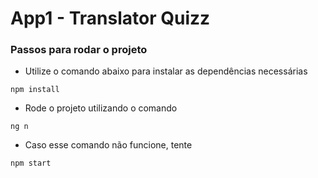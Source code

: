 # App1 - Translator Quizz

### Passos para rodar o projeto
* Utilize o comando abaixo para instalar as dependências necessárias  
```
npm install
```

* Rode o projeto utilizando o comando

```
ng n
```

* Caso esse comando não funcione, tente

```
npm start
```
